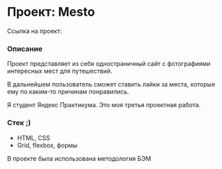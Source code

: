 # Проект: Mesto

Ссылка на проект:

### Описание
Проект представляет из себя одностраничный сайт с фотографиями интересных мест для путешествий.

В дальнейшем пользователь сможет ставить лайки за места, которые ему по каким-то причинам понравились.

Я студент Яндекс Практикума. Это моя третья проектная работа.

### Стек ;)
* HTML, CSS
* Grid, flexbox, формы

В проекте была использована методология БЭМ
